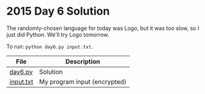 # 2015 Day 6 Solution
The randomly-chosen language for today was Logo, but it was too slow, so I
just did Python. We'll try Logo tomorrow.

To run: `python day6.py input.txt`.

|File|Description
|---|--------|
|[day6.py](day6.py) | Solution |
|[input.txt](input.txt) | My program input (encrypted) |

